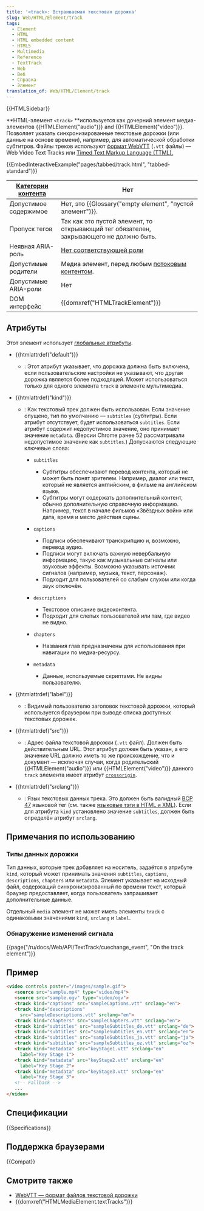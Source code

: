 ```yaml
---
title: '<track>: Встраиваемая текстовая дорожка'
slug: Web/HTML/Element/track
tags:
  - Element
  - HTML
  - HTML embedded content
  - HTML5
  - Multimedia
  - Reference
  - TextTrack
  - Web
  - Веб
  - Справка
  - Элемент
translation_of: Web/HTML/Element/track
---
```


{{HTMLSidebar}}

**HTML-элемент `<track>` **используется как дочерний элемент медиа-элементов {{HTMLElement("audio")}} and {{HTMLElement("video")}}. Позволяет указать синхронизированные текстовые дорожки (или данные на основе времени), например, для автоматической обработки субтитров. Файлы треков используют [формат WebVTT](/ru/docs/Web/API/WebVTT_API) (`.vtt` файлы) — Web Video Text Tracks или [Timed Text Markup Language (TTML).](https://w3c.github.io/ttml2/index.html)

{{EmbedInteractiveExample("pages/tabbed/track.html", "tabbed-standard")}}

| [Категории контента](/ru/docs/Web/Guide/HTML/Content_categories) | Нет                                                                                                                                                                                             |
| ---------------------------------------------------------------- | ----------------------------------------------------------------------------------------------------------------------------------------------------------------------------------------------- |
| Допустимое содержимое                                            | Нет, это {{Glossary("empty element", "пустой элемент")}}.                                                                                                      |
| Пропуск тегов                                                    | Так как это пустой элемент, то открывающий тег обязателен, закрывающего не должно быть.                                                                                                         |
| Неявная ARIA-роль                                                | [Нет соответствующей роли](https://www.w3.org/TR/html-aria/#dfn-no-corresponding-role)                                                                                                          |
| Допустимые родители                                              | Медиа элемент, перед любым [потоковым контентом](/ru/docs/Web/Guide/HTML/Content_categories#%D0%9F%D0%BE%D1%82%D0%BE%D0%BA%D0%BE%D0%B2%D1%8B%D0%B9_%D0%BA%D0%BE%D0%BD%D1%82%D0%B5%D0%BD%D1%82). |
| Допустимые ARIA-роли                                             | Нет                                                                                                                                                                                             |
| DOM интерфейс                                                    | {{domxref("HTMLTrackElement")}}                                                                                                                                                        |

## Атрибуты

Этот элемент использует [глобальные атрибуты](/ru/docs/Web/HTML/Общие_атрибуты).

- {{htmlattrdef("default")}}
  - : Этот атрибут указывает, что дорожка должна быть включена, если пользовательские настройки не указывают, что другая дорожка является более подходящей. Может использоваться только для одного элемента `track` в элементе мультимедиа.
- {{htmlattrdef("kind")}}

  - : Как текстовый трек должен быть использован. Если значение опущено, тип по умолчанию — `subtitles` (субтитры). Если атрибут отсутствует, будет использоваться `subtitles`. Если атрибут содержит недопустимое значение, оно принимает значение `metadata`. (Версии Chrome ранее 52 рассматривали недопустимое значение как `subtitles`.) Допускаются следующие ключевые слова:

    - `subtitles`

      - Субтитры обеспечивают перевод контента, который не может быть понят зрителем. Например, диалог или текст, который не является английским, в фильме на английском языке.
      - Субтитры могут содержать дополнительный контент, обычно дополнительную справочную информацию. Например, текст в начале фильмов «Звёздных войн» или дата, время и место действия сцены.

    - `captions`

      - Подписи обеспечивают транскрипцию и, возможно, перевод аудио.
      - Подписи могут включать важную невербальную информацию, такую как музыкальные сигналы или звуковые эффекты. Возможно указывать источник сигналов (например, музыка, текст, персонаж).
      - Подходит для пользователей со слабым слухом или когда звук отключён.

    - `descriptions`

      - Текстовое описание видеоконтента.
      - Подходит для слепых пользователей или там, где видео не видно.

    - `chapters`

      - Названия глав предназначены для использования при навигации по медиа-ресурсу.

    - `metadata`

      - Данные, используемые скриптами. Не видны пользователю.

- {{htmlattrdef("label")}}
  - : Видимый пользователю заголовок текстовой дорожки, который используется браузером при выводе списка доступных текстовых дорожек.
- {{htmlattrdef("src")}}
  - : Адрес файла текстовой дорожки (`.vtt` файл). Должен быть действительным URL. Этот атрибут должен быть указан, а его значение URL должно иметь то же происхождение, что и документ — исключая случаи, когда родительский {{HTMLElement("audio")}} или {{HTMLElement("video")}} данного `track` элемента имеет атрибут [`crossorigin`](/ru/docs/Web/HTML/CORS_settings_attributes).
- {{htmlattrdef("srclang")}}
  - : Язык текстовых данных трека. Это должен быть валидный [BCP 47](https://r12a.github.io/app-subtags/) языковой тег (см. также [языковые тэги в HTML и XML)](https://www.w3.org/International/articles/language-tags/). Если для атрибута `kind` установлено значение `subtitles`, должен быть определён атрибут `srclang`.

## Примечания по использованию

### Типы данных дорожки

Тип данных, которые трек добавляет на носитель, задаётся в атрибуте `kind`, который может принимать значения `subtitles`, `captions`, `descriptions`, `chapters` или `metadata`. Элемент указывает на исходный файл, содержащий синхронизированный по времени текст, который браузер предоставляет, когда пользователь запрашивает дополнительные данные.

Отдельный `media` элемент не может иметь элементы `track` с одинаковыми значениями `kind`, `srclang` и `label`.

### Обнаружение изменений сигнала

{{page("/ru/docs/Web/API/TextTrack/cuechange_event", "On the track element")}}

## Пример

```html
<video controls poster="/images/sample.gif">
   <source src="sample.mp4" type="video/mp4">
   <source src="sample.ogv" type="video/ogv">
   <track kind="captions" src="sampleCaptions.vtt" srclang="en">
   <track kind="descriptions"
     src="sampleDescriptions.vtt" srclang="en">
   <track kind="chapters" src="sampleChapters.vtt" srclang="en">
   <track kind="subtitles" src="sampleSubtitles_de.vtt" srclang="de">
   <track kind="subtitles" src="sampleSubtitles_en.vtt" srclang="en">
   <track kind="subtitles" src="sampleSubtitles_ja.vtt" srclang="ja">
   <track kind="subtitles" src="sampleSubtitles_oz.vtt" srclang="oz">
   <track kind="metadata" src="keyStage1.vtt" srclang="en"
     label="Key Stage 1">
   <track kind="metadata" src="keyStage2.vtt" srclang="en"
     label="Key Stage 2">
   <track kind="metadata" src="keyStage3.vtt" srclang="en"
     label="Key Stage 3">
   <!-- Fallback -->
   ...
</video>
```

## Спецификации

{{Specifications}}

## Поддержка браузерами

{{Compat}}

## Смотрите также

- [WebVTT — формат файлов текстовой дорожки](/ru/docs/Web/API/WebVTT_API)
- {{domxref("HTMLMediaElement.textTracks")}}

